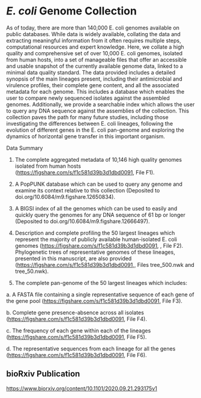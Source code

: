 # <i>E. coli</i> Genome Collection

As of today, there are more than 140,000 E. coli genomes available on public databases. While data is widely available, collating the data and extracting meaningful information from it often requires multiple steps, computational resources and expert knowledge. Here, we collate a high quality and comprehensive set of over 10,000 E. coli genomes, isolated from human hosts, into a set of manageable files that offer an accessible and usable snapshot of the currently available genome data, linked to a minimal data quality standard. The data provided includes a detailed synopsis of the main lineages present, including their antimicrobial and virulence profiles, their complete gene content, and all the associated metadata for each genome. This includes a database which enables the user to compare newly sequenced isolates against the assembled genomes. Additionally, we provide a searchable index which allows the user to query any DNA sequence against the assemblies of the collection. This collection paves the path for many future studies, including those investigating the differences between E. coli lineages, following the evolution of different genes in the E. coli pan-genome and exploring the dynamics of horizontal gene transfer in this important organism. 


Data Summary

1.	The complete aggregated metadata of 10,146 high quality genomes isolated from human hosts (https://figshare.com/s/f1c581d39b3d1dbd0091, File F1).

2.	A PopPUNK database which can be used to query any genome and examine its context relative to this collection (Deposited to doi.org/10.6084/m9.figshare.12650834).

3.	A BIGSI index of all the genomes which can be used to easily and quickly query the genomes for any DNA sequence of 61 bp or longer (Deposited to doi.org/10.6084/m9.figshare.12666497).

4.	Description and complete profiling the 50 largest lineages which represent the majority of publicly available human-isolated E. coli genomes (https://figshare.com/s/f1c581d39b3d1dbd0091, , File F2). Phylogenetic trees of representative genomes of these lineages, presented in this manuscript, are also provided (https://figshare.com/s/f1c581d39b3d1dbd0091,, Files tree_500.nwk and tree_50.nwk).

5.	The complete pan-genome of the 50 largest lineages which includes:

a.	A FASTA file containing a single representative sequence of each gene of the gene pool (https://figshare.com/s/f1c581d39b3d1dbd0091, File F3).

b.	Complete gene presence-absence across all isolates (https://figshare.com/s/f1c581d39b3d1dbd0091, File F4).

c.	The frequency of each gene within each of the lineages (https://figshare.com/s/f1c581d39b3d1dbd0091, File F5).

d.	The representative sequences from each lineage for all the genes (https://figshare.com/s/f1c581d39b3d1dbd0091, File F6). 


## bioRxiv Publication
https://www.biorxiv.org/content/10.1101/2020.09.21.293175v1
